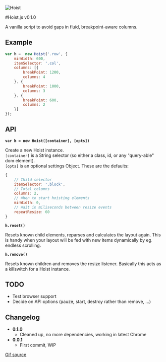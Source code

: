 ![Hoist](https://raw.github.com/flovan/hoist/master/demo/img/hoist.gif)

#Hoist.js v0.1.0

A vanilla script to avoid gaps in fluid, breakpoint-aware columns.

## Example

````javascript
var h =  new Hoist('.row', {
	minWidth: 600,
	itemSelector: '.col',
	columns: [{
		breakPoint: 1200,
		columns: 4
	}, {
		breakPoint: 1000,
		columns: 3
	}, {
		breakPoint: 600,
		columns: 2
	}]
});

````

## API

**`var h = new Hoist([container], [opts])`**  

Create a new Hoist instance.  
`[container]` is a String selector (so either a class, id, or any "query-able" dom element).  
`[opts]` is an optional settings Object. These are the defaults:
````javascript
{
	// Child selector
	itemSelector: '.block',
	// Total columns
	columns: 2,
	// When to start hoisting elements
	minWidth: 0,
	// Wait in miliseconds between resize events
	repeatResize: 60
}
````

**`h.reset()`**

Resets known child elements, reparses and calculates the layout again. This is handy when your layout will be fed with new items dynamically by eg. endless scrolling.

**`h.remove()`**

Resets known children and removes the resize listener. Basically this acts as a killswitch for a Hoist instance.

## TODO

* Test browser support
* Decide on API options (pauze, start, destroy rather than remove, ...)

## Changelog

* **0.1.0**
  * Cleaned up, no more dependencies, working in latest Chrome
* **0.0.1**  
  * First commit, WIP

[Gif source](http://www.gifbay.com/gif/dost_thou_hoist-36535/)